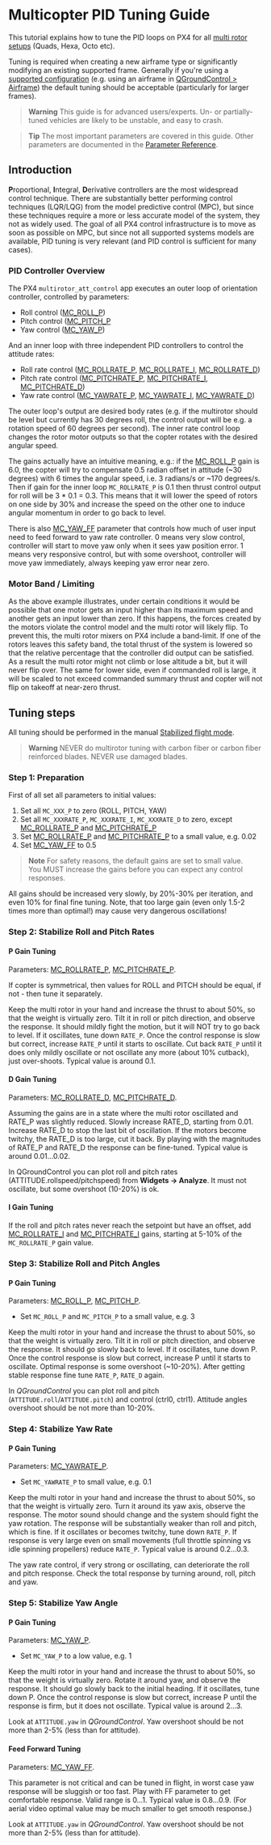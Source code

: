 # Multicopter PID Tuning Guide

This tutorial explains how to tune the PID loops on PX4 for all [multi rotor setups](../airframes/airframe_reference.md#copter) (Quads, Hexa, Octo etc).

Tuning is required when creating a new airframe type or significantly modifying an existing supported frame. Generally if you're using a [supported configuration](../airframes/airframe_reference.md#copter) (e.g. using an airframe in [QGroundControl > Airframe](../config/airframe.md)) the default tuning should be acceptable (particularly for larger frames). 

> **Warning** This guide is for advanced users/experts. Un- or partially- tuned vehicles are likely to be unstable, and easy to crash.

<span></span>
> **Tip** The most important parameters are covered in this guide. Other parameters are documented in the [Parameter Reference](../advanced_config/parameter_reference.md).


## Introduction 

**P**roportional, **I**ntegral, **D**erivative controllers are the most widespread control technique. 
There are substantially better performing control techniques (LQR/LQG) from the model predictive control (MPC), 
but since these techniques require a more or less accurate model of the system, they not as widely used. 
The goal of all PX4 control infrastructure is to move as soon as possible on MPC, 
but since not all supported systems models are available, 
PID tuning is very relevant (and PID control is sufficient for many cases).


### PID Controller Overview 

The PX4 `multirotor_att_control` app executes an outer loop of orientation controller, controlled by parameters:

- Roll control ([MC_ROLL_P](../advanced_config/parameter_reference.md#MC_ROLL_P))
- Pitch control ([MC_PITCH_P](../advanced_config/parameter_reference.md#MC_PITCH_P)
- Yaw control ([MC_YAW_P](../advanced_config/parameter_reference.md#MC_YAW_P))

And an inner loop with three independent PID controllers to control the attitude rates:

- Roll rate control ([MC_ROLLRATE_P](../advanced_config/parameter_reference.md#MC_ROLLRATE_P), [MC_ROLLRATE_I](../advanced_config/parameter_reference.md#MC_ROLLRATE_I), [MC_ROLLRATE_D](../advanced_config/parameter_reference.md#MC_ROLLRATE_D))
- Pitch rate control ([MC_PITCHRATE_P](../advanced_config/parameter_reference.md#MC_PITCHRATE_P), [MC_PITCHRATE_I](../advanced_config/parameter_reference.md#MC_PITCHRATE_I), [MC_PITCHRATE_D](../advanced_config/parameter_reference.md#MC_PITCHRATE_D))
- Yaw rate control ([MC_YAWRATE_P](../advanced_config/parameter_reference.md#MC_YAWRATE_P), [MC_YAWRATE_I](../advanced_config/parameter_reference.md#MC_YAWRATE_I), [MC_YAWRATE_D](../advanced_config/parameter_reference.md#MC_YAWRATE_D))

The outer loop's output are desired body rates (e.g. if the multirotor
should be level but currently has 30 degrees roll, the control output
will be e.g. a rotation speed of 60 degrees per second). The inner rate
control loop changes the rotor motor outputs so that the copter rotates
with the desired angular speed.

The gains actually have an intuitive meaning, e.g.: if the [MC_ROLL_P](../advanced_config/parameter_reference.md#MC_ROLL_P)
gain is 6.0, the copter will try to compensate 0.5 radian offset in
attitude (\~30 degrees) with 6 times the angular speed, i.e. 3 radians/s
or \~170 degrees/s. Then if gain for the inner loop `MC_ROLLRATE_P` is
0.1 then thrust control output for roll will be 3 \* 0.1 = 0.3. This
means that it will lower the speed of rotors on one side by 30% and
increase the speed on the other one to induce angular momentum in order
to go back to level.

There is also [MC_YAW_FF](../advanced_config/parameter_reference.md#MC_YAW_FF) parameter that controls how much of user input
need to feed forward to yaw rate controller. 0 means very slow control,
controller will start to move yaw only when it sees yaw position error. 1
means very responsive control, but with some overshoot, controller will
move yaw immediately, always keeping yaw error near zero.


### Motor Band / Limiting

As the above example illustrates, under certain conditions it would be
possible that one motor gets an input higher than its maximum speed and
another gets an input lower than zero. If this happens, the forces
created by the motors violate the control model and the multi rotor will
likely flip. To prevent this, the multi rotor mixers on PX4 include a
band-limit. If one of the rotors leaves this safety band, the total
thrust of the system is lowered so that the relative percentage that the
controller did output can be satisfied. As a result the multi rotor
might not climb or lose altitude a bit, but it will never flip over. The
same for lower side, even if commanded roll is large, it will be scaled
to not exceed commanded summary thrust and copter will not flip on
takeoff at near-zero thrust.

## Tuning steps

All tuning should be performed in the manual [Stabilized flight mode](../flight_modes/README.md#manual-modes).

<span></span>
> **Warning** NEVER do multirotor tuning with carbon fiber or carbon fiber reinforced blades. NEVER use damaged blades.

### Step 1: Preparation

First of all set all parameters to initial values:

1. Set all `MC_XXX_P` to zero (ROLL, PITCH, YAW)
2. Set all `MC_XXXRATE_P`, `MC_XXXRATE_I`, `MC_XXXRATE_D` to zero,
   except [MC_ROLLRATE_P](../advanced_config/parameter_reference.md#MC_ROLLRATE_P) and [MC_PITCHRATE_P](../advanced_config/parameter_reference.md#MC_PITCHRATE_P)
3. Set [MC_ROLLRATE_P](../advanced_config/parameter_reference.md#MC_ROLLRATE_P) and [MC_PITCHRATE_P](../advanced_config/parameter_reference.md#MC_PITCHRATE_P) to a small value, e.g. 0.02
4. Set [MC_YAW_FF](../advanced_config/parameter_reference.md#MC_YAW_FF) to 0.5

> **Note** For safety reasons, the default gains are set to small value.  
> You MUST increase the gains before you can expect any control responses. 

All gains should be increased very slowly, by 20%-30% per iteration, and
even 10% for final fine tuning. Note, that too large gain (even only
1.5-2 times more than optimal!) may cause very dangerous oscillations!


### Step 2: Stabilize Roll and Pitch Rates

#### P Gain Tuning

Parameters: [MC_ROLLRATE_P](../advanced_config/parameter_reference.md#MC_ROLLRATE_P), [MC_PITCHRATE_P](../advanced_config/parameter_reference.md#MC_PITCHRATE_P).

If copter is symmetrical, then values for ROLL and PITCH should be
equal, if not - then tune it separately.

Keep the multi rotor in your hand and increase the thrust to about 50%,
so that the weight is virtually zero. Tilt it in roll or pitch
direction, and observe the response. It should mildly fight the motion,
but it will NOT try to go back to level. If it oscillates, tune down
`RATE_P`. Once the control response is slow but correct, increase `RATE_P`
until it starts to oscillate. Cut back `RATE_P` until it does only mildly
oscillate or not oscillate any more (about 10% cutback), just
over-shoots. Typical value is around 0.1.

#### D Gain Tuning

Parameters: [MC_ROLLRATE_D](../advanced_config/parameter_reference.md#MC_ROLLRATE_D), [MC_PITCHRATE_D](../advanced_config/parameter_reference.md#MC_PITCHRATE_D).

Assuming the gains are in a state where the multi rotor oscillated and
RATE\_P was slightly reduced. Slowly increase RATE\_D, starting from
0.01. Increase RATE\_D to stop the last bit of oscillation. If the
motors become twitchy, the RATE\_D is too large, cut it back. By playing
with the magnitudes of RATE\_P and RATE\_D the response can be
fine-tuned. Typical value is around 0.01…0.02.

In QGroundControl you can plot roll and pitch rates
(ATTITUDE.rollspeed/pitchspeed) from **Widgets -> Analyze**. It must not oscillate, but some
overshoot (10-20%) is ok.


#### I Gain Tuning

If the roll and pitch rates never reach the setpoint but have an offset,
add [MC_ROLLRATE_I](../advanced_config/parameter_reference.md#MC_ROLLRATE_I) and [MC_PITCHRATE_I](../advanced_config/parameter_reference.md#MC_PITCHRATE_I) gains, starting at 5-10% of the `MC_ROLLRATE_P` gain value.


### Step 3: Stabilize Roll and Pitch Angles

#### P Gain Tuning

Parameters: [MC_ROLL_P](../advanced_config/parameter_reference.md#MC_ROLL_P), [MC_PITCH_P](../advanced_config/parameter_reference.md#MC_PITCH_P).

- Set `MC_ROLL_P` and `MC_PITCH_P` to a small value, e.g. 3

Keep the multi rotor in your hand and increase the thrust to about 50%,
so that the weight is virtually zero. Tilt it in roll or pitch
direction, and observe the response. It should go slowly back to level.
If it oscillates, tune down P. Once the control response is slow but
correct, increase P until it starts to oscillate. Optimal response is
some overshoot (\~10-20%). After getting stable response fine tune
`RATE_P`, `RATE_D` again.

In *QGroundControl* you can plot roll and pitch (`ATTITUDE.roll`/`ATTITUDE.pitch`) and
control (ctrl0, ctrl1). Attitude angles overshoot should be not more than
10-20%.


### Step 4: Stabilize Yaw Rate

#### P Gain Tuning

Parameters: [MC_YAWRATE_P](../advanced_config/parameter_reference.md#MC_YAWRATE_P).

- Set `MC_YAWRATE_P` to small value, e.g. 0.1

Keep the multi rotor in your hand and increase the thrust to about 50%,
so that the weight is virtually zero. Turn it around its yaw axis,
observe the response. The motor sound should change and the system
should fight the yaw rotation. The response will be substantially weaker
than roll and pitch, which is fine. If it oscillates or becomes twitchy,
tune down `RATE_P`. If response is very large even on small movements
(full throttle spinning vs idle spinning propellers) reduce `RATE_P`.
Typical value is around 0.2…0.3.

The yaw rate control, if very strong or oscillating, can deteriorate the
roll and pitch response. Check the total response by turning around,
roll, pitch and yaw.


### Step 5: Stabilize Yaw Angle


#### P Gain Tuning

Parameters: [MC_YAW_P](../advanced_config/parameter_reference.md#MC_YAW_P).

- Set `MC_YAW_P` to a low value, e.g. 1

Keep the multi rotor in your hand and increase the thrust to about 50%,
so that the weight is virtually zero. Rotate it around yaw, and observe
the response. It should go slowly back to the initial heading. If it
oscillates, tune down P. Once the control response is slow but correct,
increase P until the response is firm, but it does not oscillate.
Typical value is around 2…3.

Look at `ATTITUDE.yaw` in *QGroundControl*. Yaw overshoot should be not more
than 2-5% (less than for attitude).


#### Feed Forward Tuning

Parameters: [MC_YAW_FF](../advanced_config/parameter_reference.md#MC_YAW_FF).

This parameter is not critical and can be tuned in flight, in worst case
yaw response will be sluggish or too fast. Play with FF parameter to get
comfortable response. Valid range is 0…1. Typical value is 0.8…0.9. (For
aerial video optimal value may be much smaller to get smooth response.)

Look at `ATTITUDE.yaw` in *QGroundControl*. Yaw overshoot should be not more
than 2-5% (less than for attitude).
